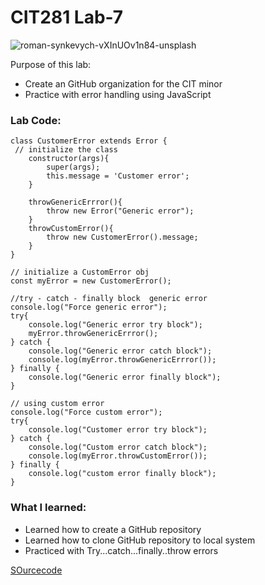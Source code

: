 # CIT281 Lab-7
![roman-synkevych-vXInUOv1n84-unsplash](https://user-images.githubusercontent.com/84296093/120626098-3062b800-c417-11eb-8c75-cdfe902cdb6b.jpg)

Purpose of this lab:
- Create an GitHub organization for the CIT minor
- Practice with error handling using JavaScript

### Lab Code: 
``` 
class CustomerError extends Error {
 // initialize the class 
    constructor(args){
        super(args);
        this.message = 'Customer error';
    }

    throwGenericErrror(){
        throw new Error("Generic error");
    }
    throwCustomError(){
        throw new CustomerError().message;
    }
}

// initialize a CustomError obj
const myError = new CustomerError();

//try - catch - finally block  generic error 
console.log("Force generic error");
try{
    console.log("Generic error try block");
    myError.throwGenericErrror();
} catch {
    console.log("Generic error catch block");
    console.log(myError.throwGenericErrror());
} finally {
    console.log("Generic error finally block");
}

// using custom error 
console.log("Force custom error");
try{
    console.log("Customer error try block");
} catch {
    console.log("Custom error catch block");
    console.log(myError.throwCustomError());
} finally {
    console.log("custom error finally block");
}
```

### What I learned: 
- Learned how to create a GitHub repository 
- Learned how to clone GitHub repository to local system
- Practiced with Try...catch...finally..throw errors


[SOurcecode](https://ruichen11.github.io/Ruichen11.CIT-Minor/)

